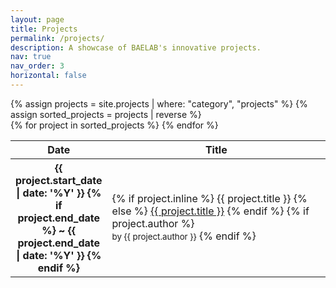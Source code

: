 ```yaml
---
layout: page
title: Projects
permalink: /projects/
description: A showcase of BAELAB's innovative projects.
nav: true
nav_order: 3
horizontal: false
---
```


<div class="projects">
  {% assign projects = site.projects | where: "category", "projects" %}
  {% assign sorted_projects = projects | reverse %}
  <div class="table-responsive">
    <table class="table table-sm table-borderless">
      <thead>
        <tr>
          <th scope="col" style="width: 25%">Date</th>
          <th scope="col">Title</th>
        </tr>
      </thead>
      <tbody>
      {% for project in sorted_projects %}
      <tr>
          <th scope="row" style="width: 15%">
            {{ project.start_date | date: '%Y' }}
            {% if project.end_date %}
            ~ {{ project.end_date | date: '%Y' }}
            {% endif %}
          </th>
          <td>
            {% if project.inline %}
              <a>{{ project.title }}</a>
            {% else %}
              <a class="news-title" href="{{ project.url | relative_url }}">{{ project.title }}</a>
            {% endif %}
            {% if project.author %}
              <br><small class="text-muted">by {{ project.author }}</small>
            {% endif %}
          </td>
        </tr>
    {% endfor %}
      </tbody>
    </table>
  </div>
</div>